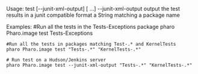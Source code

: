 Usage: test [--junit-xml-output] [<package> ...]
	--junit-xml-output    output the test results in a junit compatible format
	<package>             a String matching a package name
	
Examples:
	#Run all the tests in the Tests-Exceptions package
	pharo Pharo.image test Tests-Exceptions
	
	#Run all the tests in packages matching Test-.* and KernelTests
	pharo Pharo.image test "Tests-.*" "KernelTests-.*"
	
	# Run test on a Hudson/Jenkins server
	pharo Pharo.image test --junit-xml-output "Tests-.*" "KernelTests-.*"
	